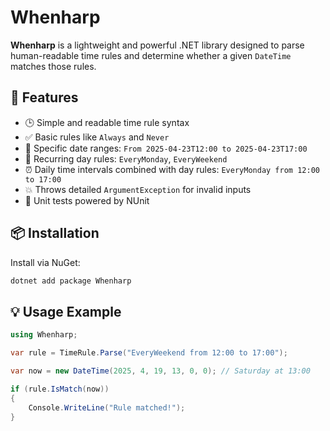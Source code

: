 # Whenharp

**Whenharp** is a lightweight and powerful .NET library designed to parse human-readable time rules and determine whether a given `DateTime` matches those rules.

## 🚀 Features

- 🕒 Simple and readable time rule syntax
- ✅ Basic rules like `Always` and `Never`
- 📅 Specific date ranges: `From 2025-04-23T12:00 to 2025-04-23T17:00`
- 🔁 Recurring day rules: `EveryMonday`, `EveryWeekend`
- ⏰ Daily time intervals combined with day rules: `EveryMonday from 12:00 to 17:00`
- 💥 Throws detailed `ArgumentException` for invalid inputs
- 🧪 Unit tests powered by NUnit

## 📦 Installation

Install via NuGet:

```bash
dotnet add package Whenharp
```

## 💡 Usage Example

```cs
using Whenharp;

var rule = TimeRule.Parse("EveryWeekend from 12:00 to 17:00");

var now = new DateTime(2025, 4, 19, 13, 0, 0); // Saturday at 13:00

if (rule.IsMatch(now))
{
    Console.WriteLine("Rule matched!");
}
```

